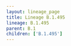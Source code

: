 ```yaml
---
layout: lineage_page
title: Lineage B.1.495
lineage: B.1.495
parent: B.1
children: ['B.1.495']
---
```

